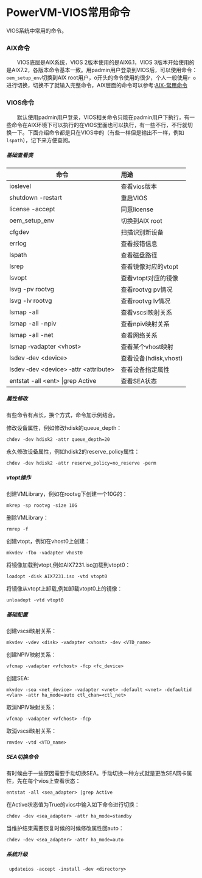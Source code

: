 # PowerVM-VIOS常用命令
VIOS系统中常用的命令。
### AIX命令
&#8195;&#8195;VIOS底层是AIX系统，VIOS 2版本使用的是AIX6.1，VIOS 3版本开始使用的是AIX7.2，各版本命令基本一致。用padmin用户登录到VIOS后，可以使用命令：`oem_setup_env`切换到AIX root用户，o开头的命令使用的很少，个人一般使用`r o`进行切换，切换不了就输入完整命令，AIX层面的命令可以参考:[AIX-常用命令](https://bond-huang.github.io/huang/05-IBM_Operating_System/01-AIX/02-AIX-%E5%B8%B8%E7%94%A8%E5%91%BD%E4%BB%A4.html)
### VIOS命令
&#8195;&#8195;默认使用padmin用户登录，VIOS相关命令只能在padmin用户下执行，有一些命令在AIX环境下可以执行的在VIOS里面也可以执行，有一些不行，不行就切换一下。下面介绍命令都是只在VIOS中的（有些一样但是输出不一样，例如`lspath`），记下来方便查阅。
##### 基础查看类
命令|用途
---|:---
ioslevel|查看vios版本
shutdown -restart|重启VIOS
license -accept|同意license
oem_setup_env|切换到AIX root
cfgdev|扫描识别新设备
errlog|查看报错信息
lspath|查看磁盘路径
lsrep|查看镜像对应的vtopt
lsvopt|查看vtopt对应的镜像
lsvg -pv rootvg|查看rootvg pv情况
lsvg -lv rootvg|查看rootvg lv情况
lsmap -all|查看vscsi映射关系
lsmap -all -npiv|查看npiv映射关系
lsmap -all -net|查看网络关系
lsmap ‑vadapter &#60;vhost&#62;|查看某个vhost映射
lsdev ‑dev &#60;device&#62;|查看设备(hdisk,vhost)
lsdev ‑dev &#60;device&#62; ‑attr &#60;attribute&#62;|查看设备指定属性
entstat -all &#60;ent&#62; &#124;grep Active|查看SEA状态

##### 属性修改
有些命令有点长，换个方式，命令加示例结合。

修改设备属性，例如修改hdisk的queue_depth：
```shell
chdev ‑dev hdisk2 ‑attr queue_depth=20
```
永久修改设备属性，例如hdisk2的reserve_policy属性：
```shell
chdev -dev hdisk2 -attr reserve_policy=no_reserve -perm
```
##### vtopt操作
创建VMLibrary，例如在rootvg下创建一个10G的：
```shell
mkrep -sp rootvg -size 10G
```
删除VMLibrary：
```shell
rmrep -f
```
创建vtopt，例如在vhost0上创建：
```shell
mkvdev -fbo -vadapter vhost0
```
将镜像加载到vtopt,例如AIX7231.iso加载到vtopt0：
```shell
loadopt -disk AIX7231.iso -vtd vtopt0
```
将镜像从vtopt上卸载,例如卸载vtopt0上的镜像：
```shell
unloadopt -vtd vtopt0
```
##### 基础配置
创建vscsi映射关系：
```shell
mkvdev -vdev <disk> -vadapter <vhost> -dev <VTD_name>
```
创建NPIV映射关系：
```shell
vfcmap -vadapter <vfchost> -fcp <fc_device> 
```
创建SEA:
```shell
mkvdev -sea <net_device> -vadapter <vnet> -default <vnet> -defaultid <vlan> -attr ha_mode=auto ctl_chan=<ctl_net>
```
取消NPIV映射关系：
```shell
vfcmap -vadapter <vfchost> -fcp
```
取消vscsi映射关系：
```shell
rmvdev -vtd <VTD_name>
```
##### SEA切换命令
有时候由于一些原因需要手动切换SEA。手动切换一种方式就是更改SEA网卡属性，先在每个vios上查看状态：
```shell
entstat -all <sea_adapter> |grep Active
```
在Active状态值为True的vios中输入如下命令进行切换：
```shell
chdev -dev <sea_adapter> -attr ha_mode=standby
```
当维护结束需要恢复时候的时候修改属性回auto：
```shell
chdev -dev <sea_adapter> -attr ha_mode=auto
```
##### 系统升级
```shell
 updateios -accept -install -dev <directory>
 ```
